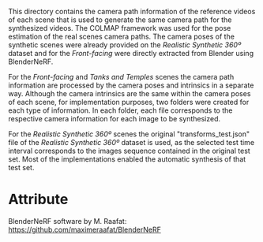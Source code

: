 This directory contains the camera path information of the reference videos of each scene that is used to generate the same camera path for the synthesized videos. The COLMAP framework was used for the pose estimation of the real scenes camera paths. The camera poses of the synthetic scenes were already provided on the *Realistic Synthetic 360º* dataset and for the *Front-facing* were directly extracted from Blender using BlenderNeRF.

For the *Front-facing* and *Tanks and Temples* scenes the camera path information are processed by the camera poses and intrinsics in a separate way. Although the camera intrinsics are the same within the camera poses of each scene, for implementation purposes, two folders were created for each type of information. In each folder, each file corresponds to the respective camera information for each image to be synthesized.

For the *Realistic Synthetic 360º*  scenes the original "transforms_test.json" file of the *Realistic Synthetic 360º* dataset is used, as the selected test time interval corresponds to the images sequence contained in the original test set. Most of the implementations enabled the automatic synthesis of that test set.

# Attribute

BlenderNeRF software by M. Raafat: https://github.com/maximeraafat/BlenderNeRF